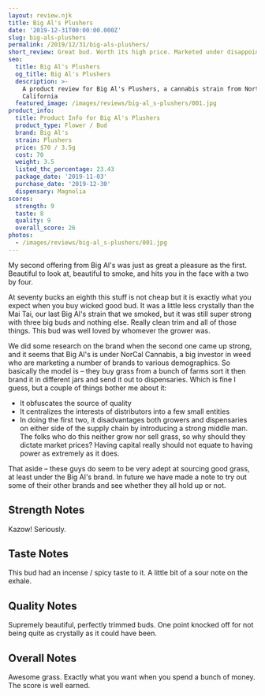 ```yaml
---
layout: review.njk
title: Big Al's Plushers
date: '2019-12-31T00:00:00.000Z'
slug: big-als-plushers
permalink: /2019/12/31/big-als-plushers/
short_review: Great bud. Worth its high price. Marketed under disappointing business model.
seo:
  title: Big Al's Plushers
  og_title: Big Al's Plushers
  description: >-
    A product review for Big Al's Plushers, a cannabis strain from Northern
    California
  featured_image: /images/reviews/big-al_s-plushers/001.jpg
product_info:
  title: Product Info for Big Al's Plushers
  product_type: Flower / Bud
  brand: Big Al's
  strain: Plushers
  price: $70 / 3.5g
  cost: 70
  weight: 3.5
  listed_thc_percentage: 23.43
  package_date: '2019-11-03'
  purchase_date: '2019-12-30'
  dispensary: Magnolia
scores:
  strength: 9
  taste: 8
  quality: 9
  overall_score: 26
photos:
  - /images/reviews/big-al_s-plushers/001.jpg
---
```


My second offering from Big Al's was just as great a pleasure as the first. Beautiful to look at, beautiful to smoke, and hits you in the face with a two by four.

At seventy bucks an eighth this stuff is not cheap but it is exactly what you expect when you buy wicked good bud. It was a little less crystally than the Mai Tai, our last Big Al's strain that we smoked, but it was still super strong with three big buds and nothing else. Really clean trim and all of those things. This bud was well loved by whomever the grower was.

We did some research on the brand when the second one came up strong, and it seems that Big Al's is under NorCal Cannabis, a big investor in weed who are marketing a number of brands to various demographics. So basically the model is – they buy grass from a bunch of farms sort it then brand it in different jars and send it out to dispensaries. Which is fine I guess, but a couple of things bother me about it:

- It obfuscates the source of quality
- It centralizes the interests of distributors into a few small entities
- In doing the first two, it disadvantages both growers and dispensaries on either side of the supply chain by introducing a strong middle man. The folks who do this neither grow nor sell grass, so why should they dictate market prices? Having capital really should not equate to having power as extremely as it does.

That aside – these guys do seem to be very adept at sourcing good grass, at least under the Big Al's brand. In future we have made a note to try out some of their other brands and see whether they all hold up or not.

## Strength Notes

Kazow! Seriously.

## Taste Notes

This bud had an incense / spicy taste to it. A little bit of a sour note on the exhale.

## Quality Notes

Supremely beautiful, perfectly trimmed buds. One point knocked off for not being quite as crystally as it could have been.

## Overall Notes

Awesome grass. Exactly what you want when you spend a bunch of money. The score is well earned.
